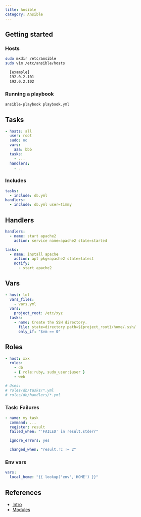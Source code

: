 ```yaml
---
title: Ansible
category: Ansible
---
```


## Getting started

### Hosts

```bash
sudo mkdir /etc/ansible
sudo vim /etc/ansible/hosts

  [example]
  192.0.2.101
  192.0.2.102
```

### Running a playbook

```bash
ansible-playbook playbook.yml
```

## Tasks

```yaml
- hosts: all
  user: root
  sudo: no
  vars:
    aaa: bbb
  tasks:
    - ...
  handlers:
    - ...
```

### Includes

```yaml
tasks:
  - include: db.yml
handlers:
  - include: db.yml user=timmy
```

## Handlers

```yaml
handlers:
  - name: start apache2
    action: service name=apache2 state=started

tasks:
  - name: install apache
    action: apt pkg=apache2 state=latest
    notify:
      - start apache2
```

## Vars

```yaml
- host: lol
  vars_files:
    - vars.yml
  vars:
    project_root: /etc/xyz
  tasks:
    - name: Create the SSH directory.
      file: state=directory path=${project_root}/home/.ssh/
      only_if: "$vm == 0"
```

## Roles

```yaml
- host: xxx
  roles:
    - db
    - { role:ruby, sudo_user:$user }
    - web

# Uses:
# roles/db/tasks/*.yml
# roles/db/handlers/*.yml
```

### Task: Failures

```yaml
- name: my task
  command: ...
  register: result
  failed_when: "'FAILED' in result.stderr"

  ignore_errors: yes

  changed_when: "result.rc != 2"
```

### Env vars

```yaml
vars:
  local_home: "{{ lookup('env','HOME') }}"
```

## References

* [Intro](http://www.ansibleworks.com/docs/intro_configuration.html)
* [Modules](http://www.ansibleworks.com/docs/modules.html)
